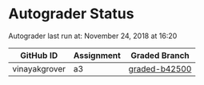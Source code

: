 # Autograder Status
Autograder last run at: November 24, 2018 at 16:20

| GitHub ID | Assignment | Graded Branch |
|-----------|------------|---------------|
| vinayakgrover | a3 | [graded-b42500](https://github.com/Fall2018COMP401-001/a3-vinayakgrover/tree/graded-b42500) | 
